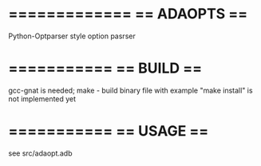 =============
== ADAOPTS ==
=============
Python-Optparser style option pasrser

===========
== BUILD ==
===========
gcc-gnat is needed; 
make - build binary file with example
"make install" is not implemented yet

===========
== USAGE ==
===========
see src/adaopt.adb
